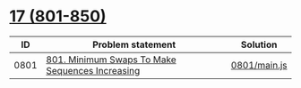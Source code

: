 # [17 (801-850)](https://leetcode.com/problemset/all/#page-17)


| ID   | Problem statement                                                                                                            | Solution                     |
|------|------------------------------------------------------------------------------------------------------------------------------|------------------------------|
| 0801 | [801. Minimum Swaps To Make Sequences Increasing](https://leetcode.com/problems/minimum-swaps-to-make-sequences-increasing/) | [0801/main.js](0801/main.js) |

